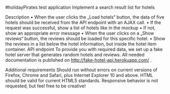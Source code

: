  #holidayPirates test application
 Implement a search result list for hotels
 
 Description
  • When the user clicks the „Load hotels“ button, the data of five hotels should be received
 from the API endpoint with an AJAX call.
 • If the request was successful, show a list of hotels like in the mockup
  • If not, show an appropriate error message
 • When the user clicks on a „Show reviews“ button, the reviews should be loaded for this
  specific hotel.
  • Show the reviews in a list below the hotel information, but inside the hotel item
  container.
 API endpoint
 To provide you with required data, we set up a fake hotel server that generates random hotels and
 reviews. All needed documentation is published on http://fake-hotel-api.herokuapp.com/ .
 
 Additional requirements
 Should run without errors on current versions of Firefox, Chrome and Safari, plus Internet Explorer 10 and
 above. HTML should be valid for current HTML5 standards. Responsive behavior is not requested, but feel
 free to be creative!